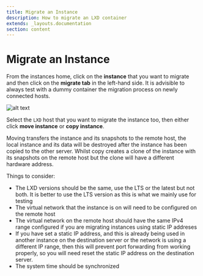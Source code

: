 ```yaml
---
title: Migrate an Instance
description: How to migrate an LXD container
extends: _layouts.documentation
section: content
---
```


# Migrate an Instance

From the instances home, click on the **instance** that you want to migrate and then click on the **migrate tab** in the left-hand side. It is advisible to always test with a dummy container the migration process on newly connected hosts.

![alt text](/assets/img/nuber/instance-migrate.png)

Select the `LXD` host that you want to migrate the instance too, then either click **move instance** or **copy instance**.

Moving transfers the instance and its snapshots to the remote host, the local instance and its data will be destroyed after the instance has been copied to the other server. Whilst copy creates a clone of the instance with its snapshots on the remote host but the clone will have a different hardware address.

Things to consider:

- The LXD versions should be the same, use the LTS or the latest but not both. It is better to use the LTS version as this is what we mainly use for testing
- The virtual network that the instance is on will need to be configured on the remote host
- The virtual network on the remote host should have the same IPv4 range configured if you are migrating instances using static IP addreses
- If you have set a static IP address, and this is already being used in another instance on the destination server or the network is using a different IP range, then this will prevent port forwarding from working properly, so you will need reset the static IP address on the destination server.
- The system time should be synchronized
